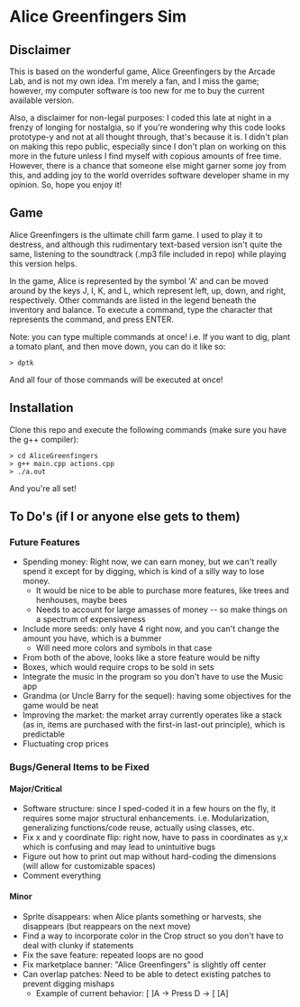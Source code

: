# Alice Greenfingers Sim

## Disclaimer
This is based on the wonderful game, Alice Greenfingers by the Arcade Lab, and is not my own idea. I'm merely a fan, and I miss the game; however, my computer software is too new for me to buy the current available version.

Also, a disclaimer for non-legal purposes: I coded this late at night in a frenzy of longing for nostalgia, so if you're wondering why this code looks prototype-y and not at all thought through, that's because it is. I didn't plan on making this repo public, especially since I don't plan on working on this more in the future unless I find myself with copious amounts of free time. However, there is a chance that someone else might garner some joy from this, and adding joy to the world overrides software developer shame in my opinion. So, hope you enjoy it!

## Game
Alice Greenfingers is the ultimate chill farm game. I used to play it to destress, and although this rudimentary text-based version isn't quite the same, listening to the soundtrack (.mp3 file included in repo) while playing this version helps.

In the game, Alice is represented by the symbol 'A' and can be moved around by the keys J, I, K, and L, which represent left, up, down, and right, respectively. Other commands are listed in the legend beneath the inventory and balance. To execute a command, type the character that represents the command, and press ENTER.

Note: you can type multiple commands at once! i.e. If you want to dig, plant a tomato plant, and then move down, you can do it like so:
```
> dptk
```
And all four of those commands will be executed at once!

## Installation
Clone this repo and execute the following commands (make sure you have the g++ compiler):
```
> cd AliceGreenfingers
> g++ main.cpp actions.cpp
> ./a.out
```
And you're all set!

## To Do's (if I or anyone else gets to them)

### Future Features
- Spending money: Right now, we can earn money, but we can't really spend it except for by digging, which is kind of a silly way to lose money.
  - It would be nice to be able to purchase more features, like trees and henhouses, maybe bees
  - Needs to account for large amasses of money -- so make things on a spectrum of expensiveness
- Include more seeds: only have 4 right now, and you can't change the amount you have, which is a bummer
  - Will need more colors and symbols in that case
- From both of the above, looks like a store feature would be nifty
- Boxes, which would require crops to be sold in sets
- Integrate the music in the program so you don't have to use the Music app
- Grandma (or Uncle Barry for the sequel): having some objectives for the game would be neat
- Improving the market: the market array currently operates like a stack (as in, items are purchased with the first-in last-out principle), which is predictable
- Fluctuating crop prices

### Bugs/General Items to be Fixed

#### Major/Critical
- Software structure: since I sped-coded it in a few hours on the fly, it requires some major structural enhancements. i.e. Modularization, generalizing functions/code reuse, actually using classes, etc.
- Fix x and y coordinate flip: right now, have to pass in coordinates as y,x which is confusing and may lead to unintuitive bugs
- Figure out how to print out map without hard-coding the dimensions (will allow for customizable spaces)
- Comment everything

#### Minor
- Sprite disappears: when Alice plants something or harvests, she disappears (but reappears on the next move)
- Find a way to incorporate color in the Crop struct so you don't have to deal with clunky if statements
- Fix the save feature: repeated loops are no good
- Fix marketplace banner: "Alice Greenfingers" is slightly off center
- Can overlap patches: Need to be able to detect existing patches to prevent digging mishaps
  - Example of current behavior: [ ]A -> Press D -> [ [A]
